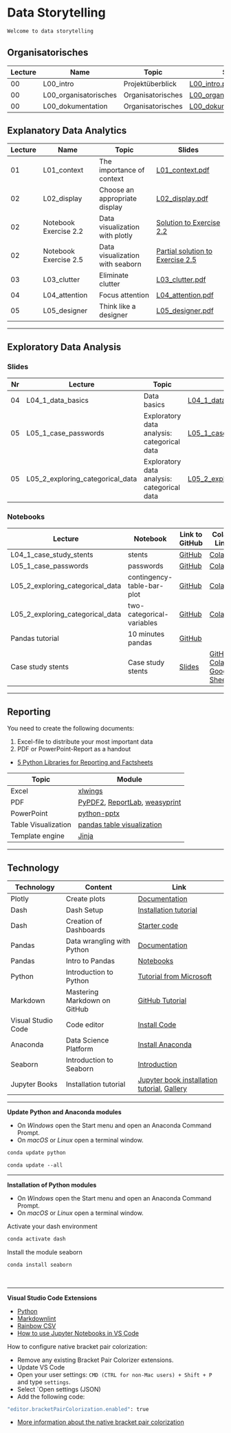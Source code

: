 # Data Storytelling

```markdown
Welcome to data storytelling
```

## Organisatorisches

Lecture|Name|Topic|Slides
--- |---|---|---
00|L00_intro|Projektüberblick|[L00_intro.pdf](https://github.com/kirenz/data-storytelling/blob/main/slides/L00_intro.pdf)  
00|L00_organisatorisches|Organisatorisches|[L00_organisatorisches.pdf](https://github.com/kirenz/data-storytelling/blob/main/slides/L00_organisatorisches.pdf)  
00|L00_dokumentation|Organisatorisches|[L00_dokumentation.pdf](https://github.com/kirenz/data-storytelling/blob/main/slides/L00_dokumentation.pdf) 

## Explanatory Data Analytics 

Lecture|Name|Topic|Slides
--- |---|---|---
01|L01_context|The importance of context|[L01_context.pdf](https://github.com/kirenz/data-storytelling/blob/main/slides/L01_context.pdf)  
02|L02_display|Choose an appropriate display|[L02_display.pdf](https://github.com/kirenz/data-storytelling/blob/main/slides/L02_display.pdf)  
02| Notebook Exercise 2.2| Data visualization with plotly |[Solution to Exercise 2.2](https://github.com/kirenz/data-storytelling/blob/main/notebooks/2_2_PYTHON.ipynb)  
02| Notebook Exercise 2.5| Data visualization with seaborn |[Partial solution to Exercise 2.5](https://github.com/kirenz/data-storytelling/blob/main/notebooks/2_5_partial_solution.ipynb)  
03|L03_clutter|Eliminate clutter|[L03_clutter.pdf](https://github.com/kirenz/data-storytelling/blob/main/slides/L03_clutter.pdf)  
04|L04_attention|Focus attention|[L04_attention.pdf](https://github.com/kirenz/data-storytelling/blob/main/slides/L04_attention.pdf)  
05|L05_designer|Think like a designer|[L05_designer.pdf](https://github.com/kirenz/data-storytelling/blob/main/slides/L05_designer.pdf)  




<!--
06|L06_story|Tell a story|[L06_story.pdf](https://github.com/kirenz/data-storytelling/blob/main/slides/L06_story.pdf)  
07|L07_recap|Repetition|[L07_recap.pdf](https://github.com/kirenz/data-storytelling/blob/main/slides/L07_recap.pdf)  
-->


---

## Exploratory Data Analysis

### Slides

Nr | Lecture | Topic | Slides 
-- | -- | -- | -- 
04|L04_1_data_basics|Data basics|[L04_1_data_basics.pdf](https://github.com/kirenz/applied-analytics/blob/main/slides/L04_1_data_basics.pdf)  
05|L05_1_case_passwords|Exploratory data analysis: categorical data|[L05_1_case_passwords.pdf](https://github.com/kirenz/applied-analytics/blob/main/slides/L05_1_case_passwords.pdf) 
05|L05_2_exploring_categorical_data|Exploratory data analysis: categorical data|[L05_2_exploring_categorical_data.pdf](https://github.com/kirenz/applied-analytics/blob/main/slides/L05_2_exploring_categorical_data.pdf)  


<!--
04|L04_1_case_study_stents|First data analysis: case study stents|[L04_1_case_study_stents.pdf](https://github.com/kirenz/applied-analytics/blob/main/slides/L04_1_case_study_stents.pdf)  
05|L05_3_exploring_categorical_data|Exploratory data analysis: categorical data|[L05_3_exploring_categorical_data.pdf](https://github.com/kirenz/applied-analytics/blob/main/slides/L05_3_exploring_categorical_data.pdf)  
06|L06_1_exploring_numerical_data|Exploratory data analysis: numerical data|[L06_1_exploring_numerical_data.pdf](https://github.com/kirenz/applied-analytics/blob/main/slides/L06_1_exploring_numerical_data.pdf)  
06|L06_2_exploring_numerical_data|Exploratory data analysis: numerical data|[L06_2_exploring_numerical_data.pdf](https://github.com/kirenz/applied-analytics/blob/main/slides/L06_2_exploring_numerical_data.pdf)  
06|L06_3_exploring_communication|Exploratory data analysis: communication|[L06_3_exploring_communication.pdf](https://github.com/kirenz/applied-analytics/blob/main/slides/L06_3_exploring_communication.pdf)  
-->


### Notebooks


Lecture | Notebook | Link to GitHub | Colab Link 
-- | -- | -- | --
L04_1_case_study_stents|stents|[GitHub](https://github.com/kirenz/modern-statistics/blob/main/01-1-stents.ipynb)|[Colab](https://colab.research.google.com/github/kirenz/modern-statistics/blob/main/01-1-stents.ipynb)
L05_1_case_passwords|passwords|[GitHub](https://github.com/kirenz/modern-statistics/blob/main/01-3-passwords.ipynb)|[Colab](https://colab.research.google.com/github/kirenz/modern-statistics/blob/main/01-3-passwords.ipynb)
L05_2_exploring_categorical_data|contingency-table-bar-plot|[GitHub](https://github.com/kirenz/modern-statistics/blob/main/04-1-contingency-table-bar-plot.ipynb)|[Colab](https://colab.research.google.com/github/kirenz/modern-statistics/blob/main/04-1-contingency-table-bar-plot.ipynb)
L05_2_exploring_categorical_data|two-categorical-variables|[GitHub](https://github.com/kirenz/modern-statistics/blob/main/04-2-two-categorical-variables.ipynb)|[Colab](https://colab.research.google.com/github/kirenz/modern-statistics/blob/main/04-2-two-categorical-variables.ipynb)
Pandas tutorial|10 minutes pandas|[GitHub](https://kirenz.github.io/pandas/intro.html)| 
Case study stents | Case study stents | [Slides](https://github.com/kirenz/statistics/blob/main/slides/L01_1_case_study_stents.pdf) |[GitHuB](https://github.com/kirenz/modern-statistics/blob/main/01-1-stents-c.ipynb), [Colab](https://colab.research.google.com/github/kirenz/modern-statistics/blob/main/01-1-stents-c.ipynb), [Google Sheets](https://docs.google.com/spreadsheets/d/10ZE0-WkZbZmJtpFdoHZiFJDPPrBlxQ4AYsCumWNGhO0/edit?usp=sharing)





<!--
L05_2_exploring_categorical_data|row-column-proportions,|[GitHub](https://github.com/kirenz/modern-statistics/blob/main/04-3-row-column-proportions,.ipynb)|[Colab](https://colab.research.google.com/github/kirenz/modern-statistics/blob/main/04-3-row-column-proportions,.ipynb)
L05_2_exploring_categorical_data|pie-charts|[GitHub](https://github.com/kirenz/modern-statistics/blob/main/04-4-pie-charts.ipynb)|[Colab](https://colab.research.google.com/github/kirenz/modern-statistics/blob/main/04-4-pie-charts.ipynb)
L05_2_exploring_categorical_data|waffle-charts|[GitHub](https://github.com/kirenz/modern-statistics/blob/main/04-5-waffle-charts.ipynb)|[Colab](https://colab.research.google.com/github/kirenz/modern-statistics/blob/main/04-5-waffle-charts.ipynb)
L05_3_exploring_categorical_data|comparisons-across-groups|[GitHub](https://github.com/kirenz/modern-statistics/blob/main/04-6-comparisons-across-groups.ipynb)|[Colab](https://colab.research.google.com/github/kirenz/modern-statistics/blob/main/04-6-comparisons-across-groups.ipynb)
L05_3_exploring_categorical_data|scatterplot-paired-data|[GitHub](https://github.com/kirenz/modern-statistics/blob/main/05-1-scatterplot-paired-data.ipynb)|[Colab](https://colab.research.google.com/github/kirenz/modern-statistics/blob/main/05-1-scatterplot-paired-data.ipynb)
L05_3_exploring_categorical_data|dot-plots-mean|[GitHub](https://github.com/kirenz/modern-statistics/blob/main/05-2-dot-plots-mean.ipynb)|[Colab](https://colab.research.google.com/github/kirenz/modern-statistics/blob/main/05-2-dot-plots-mean.ipynb)
L05_3_exploring_categorical_data|histograms|[GitHub](https://github.com/kirenz/modern-statistics/blob/main/05-3-histograms.ipynb)|[Colab](https://colab.research.google.com/github/kirenz/modern-statistics/blob/main/05-3-histograms.ipynb)
L05_3_exploring_categorical_data|x-case-height|[GitHub](https://github.com/kirenz/modern-statistics/blob/main/05-3-x-case-height.ipynb)|[Colab](https://colab.research.google.com/github/kirenz/modern-statistics/blob/main/05-3-x-case-height.ipynb)
-->

<!--
L06_1_exploring_numerical_data|scatterplot-paired-data|[GitHub](https://github.com/kirenz/modern-statistics/blob/main/05-1-scatterplot-paired-data.ipynb)|[Colab](https://colab.research.google.com/github/kirenz/modern-statistics/blob/main/05-1-scatterplot-paired-data.ipynb)
L06_2_exploring_numerical_data|dot-plots-mean|[GitHub](https://github.com/kirenz/modern-statistics/blob/main/05-2-dot-plots-mean.ipynb)|[Colab](https://colab.research.google.com/github/kirenz/modern-statistics/blob/main/05-2-dot-plots-mean.ipynb)
L06_2_exploring_numerical_data|histograms|[GitHub](https://github.com/kirenz/modern-statistics/blob/main/05-3-histograms.ipynb)|[Colab](https://colab.research.google.com/github/kirenz/modern-statistics/blob/main/05-3-histograms.ipynb)
L06_2_exploring_numerical_data|x-case-height|[GitHub](https://github.com/kirenz/modern-statistics/blob/main/05-3-x-case-height.ipynb)|[Colab](https://colab.research.google.com/github/kirenz/modern-statistics/blob/main/05-3-x-case-height.ipynb)
L06_2_exploring_numerical_data|box-plot|[GitHub](https://github.com/kirenz/modern-statistics/blob/main/05-5-box-plot.ipynb)|[Colab](https://colab.research.google.com/github/kirenz/modern-statistics/blob/main/05-5-box-plot.ipynb)
L06_2_exploring_numerical_data|robust-statistics|[GitHub](https://github.com/kirenz/modern-statistics/blob/main/05-6-robust-statistics.ipynb)|[Colab](https://colab.research.google.com/github/kirenz/modern-statistics/blob/main/05-6-robust-statistics.ipynb)
L06_2_exploring_numerical_data|transforming-data|[GitHub](https://github.com/kirenz/modern-statistics/blob/main/05-7-transforming-data.ipynb)|[Colab](https://colab.research.google.com/github/kirenz/modern-statistics/blob/main/05-7-transforming-data.ipynb)
L06_2_exploring_numerical_data|mapping-data|[GitHub](https://github.com/kirenz/modern-statistics/blob/main/05-8-mapping-data.ipynb)|[Colab](https://colab.research.google.com/github/kirenz/modern-statistics/blob/main/05-8-mapping-data.ipynb)
-->

---

## Reporting

You need to create the following documents:  

1) Excel-file to distribute your most important data 
2) PDF or PowerPoint-Report as a handout

- [5 Python Libraries for Reporting and Factsheets](https://www.xlwings.org/blog/reporting-with-python)

Topic | Module
--- |---
Excel |  [xlwings](https://www.xlwings.org/)
PDF |  [PyPDF2](https://pythonhosted.org/PyPDF2/), [ReportLab](https://www.reportlab.com/dev/install/open_source_installation/),  [weasyprint](https://weasyprint.org/)
PowerPoint | [python-pptx](https://python-pptx.readthedocs.io/en/latest/index.html)
Table Visualization | [pandas table visualization](https://pandas.pydata.org/pandas-docs/stable/user_guide/style.html#)
Template engine | [Jinja](https://jinja.palletsprojects.com/en/3.0.x/intro/)

---

## Technology


Technology |Content | Link
--- |---|---
Plotly | Create plots | [Documentation](https://plotly.com/python/)
Dash | Dash Setup | [Installation tutorial](https://kirenz.github.io/codelabs/codelabs/dash-setup/#0)
Dash | Creation of Dashboards | [Starter code](https://github.com/kirenz/dash-tutorial)
Pandas | Data wrangling with Python | [Documentation](https://pandas.pydata.org/pandas-docs/stable/user_guide/10min.html)
Pandas | Intro to Pandas | [Notebooks](https://github.com/kirenz/python-intro)
Python | Introduction to Python | [Tutorial from Microsoft](https://docs.microsoft.com/de-de/learn/modules/intro-to-python/1-introduction) 
Markdown | Mastering Markdown on GitHub | [GitHub Tutorial](https://guides.github.com/features/mastering-markdown/)
Visual Studio Code | Code editor | [Install Code](https://code.visualstudio.com/)
Anaconda | Data Science Platform | [Install Anaconda](https://kirenz.github.io/codelabs/codelabs/anaconda-install/#0)
Seaborn | Introduction to Seaborn | [Introduction](https://github.com/kirenz/data-storytelling/blob/main/slides/seaborn_intro.pdf)
Jupyter Books | Installation tutorial | [Jupyter book installation tutorial](https://kirenz.github.io/codelabs/codelabs/jupyter-book/#0), [Gallery](https://executablebooks.org/en/latest/gallery.html)

---


**Update Python and Anaconda modules**

- On *Windows* open the Start menu and open an Anaconda Command Prompt. 
- On *macOS* or *Linux* open a terminal window.

```bash
conda update python
```

```md
conda update --all
```

---

**Installation of Python modules**

- On *Windows* open the Start menu and open an Anaconda Command Prompt. 
- On *macOS* or *Linux* open a terminal window.

Activate your dash environment

```bash
conda activate dash
```

Install the module seaborn

```bash
conda install seaborn
```

<br>

---

**Visual Studio Code Extensions**

- [Python](https://marketplace.visualstudio.com/items?itemName=ms-python.python)
- [Markdownlint](https://marketplace.visualstudio.com/items?itemName=DavidAnson.vscode-markdownlint)
- [Rainbow CSV](https://marketplace.visualstudio.com/items?itemName=mechatroner.rainbow-csv)
- [How to use Jupyter Notebooks in VS Code](https://code.visualstudio.com/docs/datascience/jupyter-notebooks)

How to configure native bracket pair colorization:

- Remove any existing Bracket Pair Colorizer extensions.
- Update VS Code
- Open your user settings: `CMD (CTRL for non-Mac users) + Shift + P` and type `settings`. 
- Select `Open settings (JSON) 
- Add the following code:

```bash
"editor.bracketPairColorization.enabled": true
````

- [More information about the native bracket pair colorization](https://code.visualstudio.com/blogs/2021/09/29/bracket-pair-colorization)
